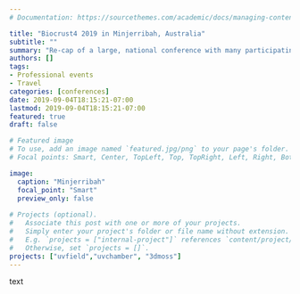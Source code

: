 ```yaml
---
# Documentation: https://sourcethemes.com/academic/docs/managing-content/

title: "Biocrust4 2019 in Minjerribah, Australia"
subtitle: ""
summary: "Re-cap of a large, national conference with many participating professional societies."
authors: []
tags: 
- Professional events
- Travel
categories: [conferences]
date: 2019-09-04T18:15:21-07:00
lastmod: 2019-09-04T18:15:21-07:00
featured: true
draft: false

# Featured image
# To use, add an image named `featured.jpg/png` to your page's folder.
# Focal points: Smart, Center, TopLeft, Top, TopRight, Left, Right, BottomLeft, Bottom, BottomRight.

image: 
  caption: "Minjerribah"
  focal_point: "Smart"
  preview_only: false
  
# Projects (optional).
#   Associate this post with one or more of your projects.
#   Simply enter your project's folder or file name without extension.
#   E.g. `projects = ["internal-project"]` references `content/project/deep-learning/index.md`.
#   Otherwise, set `projects = []`.
projects: ["uvfield","uvchamber", "3dmoss"]
---
```


text

